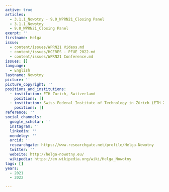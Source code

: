 ```yaml
---
active: true
articles:
  - 3.1.1_Nowotny - 9.0_WPRN21_Closing Panel
  - 3.1.1_Nowotny
  - 9.0_WPRN21_Closing Panel
exerpt: ''
firstname: Helga
issue:
  - content/issues/WPRN21 Videos.md
  - content/issues/HCERES - PFUE 2022.md
  - content/issues/WPRN21 Conference.md
issues: []
language:
  - English
lastname: Nowotny
picture: ''
picture_copyright: ''
positions_and_institutions:
  - institution: ETH Zurich, Switzerland
    positions: []
  - institution: Swiss Federal Institute of Technology in Zürich (ETH Zurich), Switzerland
    positions: []
reference: ''
social_channels:
  google_scholar: ''
  instagram: ''
  linkedin: ''
  mendeley: ''
  orcid: ''
  researchgate: https://www.researchgate.net/profile/Helga-Nowotny
  twitter: ''
  website: http://helga-nowotny.eu/
  wikipedia: https://en.wikipedia.org/wiki/Helga_Nowotny
tags: []
years:
  - 2021
  - 2022

---
```

